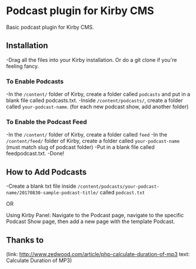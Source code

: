 # Podcast plugin for Kirby CMS

Basic podcast plugin for Kirby CMS.

## Installation

-Drag all the files into your Kirby installation. Or do a git clone if you're feeling fancy.

### To Enable Podcasts
-In the `/content/` folder of Kirby, create a folder called `podcasts` and put in a blank file called podcasts.txt.
-Inside `/content/podcasts/`, create a folder called `your-podcast-name`. (for each new podcast show, add another folder)

### To Enable the Podcast Feed
-In the `/content/` folder of Kirby, create a folder called `feed`
-In the `/content/feed/` folder of Kirby, create a folder called `your-podcast-name` (must match slug of podcast folder)
-Put in a blank file called feedpodcast.txt.
-Done!

## How to Add Podcasts

-Create a blank txt file inside `/content/podcasts/your-podcast-name/20170830-sample-podcast-title/` called `podcast.txt`

OR 

Using Kirby Panel: Navigate to the Podcast page, navigate to the specific Podcast Show page, then add a new page with the template Podcast.

## Thanks to

(link: http://www.zedwood.com/article/php-calculate-duration-of-mp3 text: Calculate Duration of MP3)
